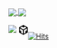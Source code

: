 <a href="#">
  <img align="center" src="https://github-readme-stats.vercel.app/api/top-langs/?username=miptleha&layout=compact&title_color=1F2328" />
</a>
<a href="#">
  <img align="center" src="https://github-readme-stats.vercel.app/api?username=miptleha&hide=contribs&title_color=1F2328&rank_icon=percentile" />
</a>

<br/>
<br/>

<a href="https://stackoverflow.com/users/2764727/alexey-obukhov">
  <img align="left" width="20px" src="https://raw.githubusercontent.com/simple-icons/simple-icons/master/icons/stackoverflow.svg" />
</a>
  
<a href="https://codesandbox.io/u/miptleha">
  <img align="left" width="20px" class="icon" src="https://raw.githubusercontent.com/anuraghazra/anuraghazra/master/assets/codesandbox.svg" />
</a>

[![Hits](https://hits.seeyoufarm.com/api/count/incr/badge.svg?url=https%3A%2F%2Fgithub.com%2Fmiptleha&count_bg=%230C7DBD&title_bg=%23555555&icon=&icon_color=%23E7E7E7&title=hits&edge_flat=false)](https://hits.seeyoufarm.com)


